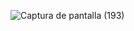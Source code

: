 
![Captura de pantalla (193)](https://user-images.githubusercontent.com/83254656/156431587-11bc32ce-c020-4b80-aa77-a0da4e48cdaf.png)
